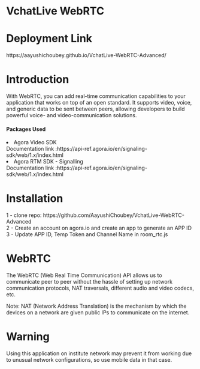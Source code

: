 <h1> VchatLive WebRTC</h1>

<h1>Deployment Link</h1>
https://aayushichoubey.github.io/VchatLive-WebRTC-Advanced/


<h1> Introduction</h1>
With WebRTC, you can add real-time communication capabilities to your application that works on top of an open standard. It supports video, voice, and generic data to be sent between peers, allowing developers to build powerful voice- and video-communication solutions. 
<br>

<h4> Packages Used</h4>
<li>Agora Video SDK </li>
Documentation link :https://api-ref.agora.io/en/signaling-sdk/web/1.x/index.html

<li>Agora RTM SDK - Signalling</li>
Documentation link :https://api-ref.agora.io/en/signaling-sdk/web/1.x/index.html

<h1> Installation</h1>
1 - clone repo: https://github.com/AayushiChoubey/VchatLive-WebRTC-Advanced<br>
2 - Create an account on agora.io and create an app to generate an APP ID<br>
3 - Update APP ID, Temp Token and Channel Name in room_rtc.js


<h1>WebRTC</h1>
The WebRTC (Web Real Time Communication) API allows us to communicate peer to peer without the hassle of setting up network communication protocols, NAT traversals, different audio and video codecs, etc.

Note: NAT (Network Address Translation) is the mechanism by which the devices on a network are given public IPs to communicate on the internet.

<h1> Warning</h1>
Using this application on institute network may prevent it from working due to unusual network configurations, so use mobile data in that case.
